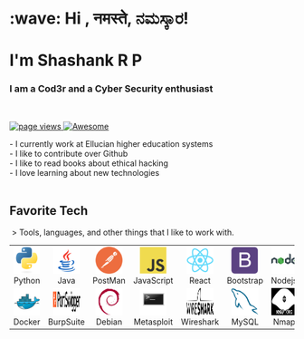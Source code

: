 <h1 align="left" id="macropower-title">:wave: Hi , नमस्ते, ನಮಸ್ಕಾರ! </h1>
<h1 align="left" id="macropower-title">I'm Shashank R P</h1>
<h3 align="left">I am a Cod3r and a Cyber Security enthusiast</h3>
 <p align="left">
<a href="https://github.com/shashankrp">
<img src="https://komarev.com/ghpvc/?username=shashankrp" alt="page views" />
</a>
</a>
<a href="#">
<img alt="Awesome" src="https://awesome.re/mentioned-badge.svg">
</a>
</p>
- I currently work at Ellucian higher education systems<br>
- I like to contribute over Github <br>
- I like to read books about ethical hacking<br>
- I love learning about new technologies<br>
 <h2 align="left" id="shashanktechno">Favorite Tech</h2>
 > Tools, languages, and other things that I like to work with.
 <table>
<tr>
<td align="center" width="96">
<a href="#shashanktechno">
<img src="./assets/python-original.svg" width="48" height="48" alt="Python" />
</a>
<br>Python
</td>
  
<td align="center" width="96">
<a href="#shashanktechno">
<img src="./assets/icons8-java.svg" width="48" height="48" alt="Java" />
</a>
<br>Java
</td>
  
<td align="center" width="96">
<a href="#shashanktechno">
<img src="./assets/postman-icon.svg" width="48" height="48" alt="PostMan">
</a>
<br>PostMan
</td>
<td align="center" width="96">
<a href="#shashanktechno">
<img src="./assets/javascript-original.svg" width="48" height="48" alt="JavaScript" />
</a>
<br>JavaScript
</td>
<td align="center" width="96">
<a href="#shashanktechno" >
<img src="./assets/react-original.svg" width="48" height="48" alt="React" />
</a>
<br>React
</td>
<td align="center" width="96">
<a href="#shashanktechno">
<img src="./assets/bootstrap-plain.svg" width="48" height="48" alt="Bootstrap" />
</a>
<br>Bootstrap
</td>
<td align="center" width="96">
<a href="#shashanktechno">
<img src="./assets/icons8-nodejs.svg" width="48" height="48" alt="Nodejs" />
</a>
<br>Nodejs</td>
</tr>
<tr>
<td align="center" width="96"> 
<a href="#shashanktechno" >
<img src="./assets/docker-original.svg" width="48" height="48" alt="Docker" />
</a>
<br>Docker
</td>
<td align="center" width="96">
<a href="#shashanktechno" >
<img src="./assets/portswigger-logo.svg" width="48" height="48" alt="BurpSuite"
/>
</a>
<br>BurpSuite
</td>
<td align="center" width="96">
<a href="#shashanktechno">
<img src="./assets/debian-original.svg" width="48" height="48" alt="Debian" />
</a>
<br>Debian
</td>
<td align="center" width="96">
<a href="#shashanktechno">
<img src="./assets/metasploit.svg" width="48" height="48" alt="Metasploit" />
</a>
<br>Metasploit
</td>
<td align="center" width="96">
<a href="#shashanktechno">
<img src="./assets/wireshark_logo.svg" width="48" height="48" alt="Wireshark" />
</a>
<br>Wireshark
</td>
<td align="center" width="96">
<a href="#shashanktechno">
<img src="./assets/mysql-original.svg" width="48" height="48" alt="MySQL" />
</a>
<br>MySQL
</td>
<td align="center" width="96">
<a href="#shashanktechno" >
<img src="./assets/nmap.svg" width="48" height="48" alt="Nmap" />
</a>
<br>Nmap
</td>
</a>
</td>
</tr>
</table>
